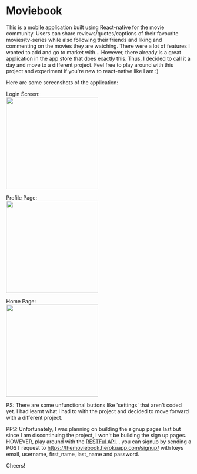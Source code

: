 # Moviebook

This is a mobile application built using React-native for the movie community. Users can share reviews/quotes/captions of their favourite movies/tv-series while also following their friends and liking and commenting on the movies they are watching. There were a lot of features I wanted to add and go to market with... However, there already is a great application in the app store that does exactly this. Thus, I decided to call it a day and move to a different project. Feel free to play around with this project and experiment if you're new to react-native like I am :)

Here are some screenshots of the application:

Login Screen:<br />
<img src="https://github.com/mehtamanan/Moviebook/blob/master/screenshots/screenshot_login_screen.png" width="250">
<br />

Profile Page:<br />
<img src="https://github.com/mehtamanan/Moviebook/blob/master/screenshots/screenshot_profile_page.png" width="250">
<br />

Home Page:<br />
<img src="https://github.com/mehtamanan/Moviebook/blob/master/screenshots/screenshot_home_page.png" width="250">
<br />

PS: There are some unfunctional buttons like 'settings' that aren't coded yet. I had learnt what I had to with the project and decided to move forward with a different project.

PPS: Unfortunately, I was planning on building the signup pages last but since I am discontinuing the project, I won't be building the sign up pages. HOWEVER, play around with the [RESTFul API](https://github.com/mehtamanan/MoviebookAPI)... you can signup by sending a POST request to https://themoviebook.herokuapp.com/signup/ with keys email, username, first_name, last_name and password.

Cheers!
